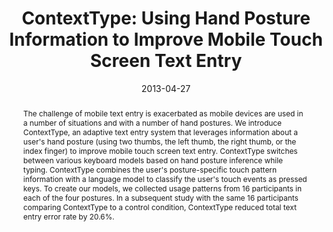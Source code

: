 ---
abstract: |-
  The challenge of mobile text entry is exacerbated as mobile devices are used in a number of situations and with a number of hand postures. We introduce ContextType, an adaptive text entry system that leverages information about a user's hand posture (using two thumbs, the left thumb, the right thumb, or the index finger) to improve mobile touch screen text entry. ContextType switches between various keyboard models based on hand posture inference while typing. ContextType combines the user's posture-specific touch pattern information with a language model to classify the user's touch events as pressed keys. To create our models, we collected usage patterns from 16 participants in each of the four postures. In a subsequent study with the same 16 participants comparing ContextType to a control condition, ContextType reduced total text entry error rate by 20.6%.
authors:
- goel
- Alex Jansen
- Travis Mandel
- Shwetak Patel
- Jacob O. Wobbrock
bibtex: |-
  @inproceedings{Goel:2013:CUH:2470654.2481386,
   author = {Goel, Mayank and Jansen, Alex and Mandel, Travis and Patel, Shwetak N. and Wobbrock, Jacob O.},
   title = {ContextType: Using Hand Posture Information to Improve Mobile Touch Screen Text Entry},
   booktitle = {Proceedings of the SIGCHI Conference on Human Factors in Computing Systems},
   series = {CHI '13},
   year = {2013},
   isbn = {978-1-4503-1899-0},
   location = {Paris, France},
   pages = {2795--2798},
   numpages = {4},
   url = {http://doi.acm.org/10.1145/2470654.2481386},
   doi = {10.1145/2470654.2481386},
   acmid = {2481386},
   publisher = {ACM},
   address = {New York, NY, USA},
   keywords = {grip, hand posture, mobile devices, situational impairments, text entry, touch screen, virtual keyboard},
  }
caption: ''
citation: |-
  Mayank Goel, Alex Jansen, Travis Mandel, Shwetak N. Patel, and Jacob O. Wobbrock. 2013. ContextType: using hand posture information to improve mobile touch screen text entry.  In Proceedings of the SIGCHI Conference on Human Factors in Computing Systems (CHI '13). ACM, New York, NY, USA,  2795-2798. DOI: http://dx.doi.org/10.1145/2470654.2481386
conference: Conference on Human Factors in Computing Systems (CHI), 2013
date: '2013-04-27'
image: '/images/pubs/contexttype.png'
pdf: /pdfs/contexttype.pdf
thumbnail: '/images/pubs/contexttype.png'
title: 'ContextType: Using Hand Posture Information to Improve Mobile Touch Screen
  Text Entry'
video: ''
video_embed: ''
---